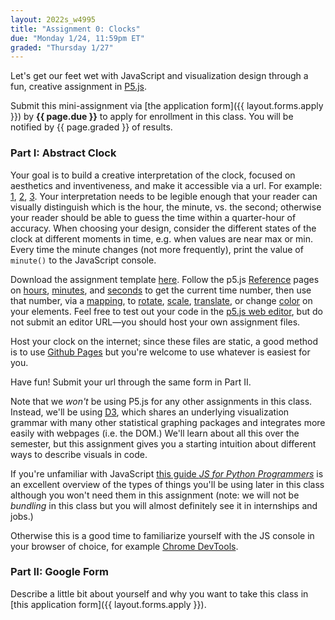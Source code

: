 ```yaml
---
layout: 2022s_w4995
title: "Assignment 0: Clocks"
due: "Monday 1/24, 11:59pm ET"
graded: "Thursday 1/27"
---
```


Let's get our feet wet with JavaScript and visualization design through a fun, creative assignment in [P5.js](https://p5js.org).

Submit this mini-assignment via [the application form]({{ layout.forms.apply }}) by **{{ page.due }}** to apply for enrollment in this class. You will be notified by {{ page.graded }} of results.

### Part I: Abstract Clock

Your goal is to build a creative interpretation of the clock, focused on aesthetics and inventiveness, and make it accessible via a url. For example: [1](../files/examples/bar_clock), [2](../files/examples/triangle_clock), [3](../files/examples/circle_clock). Your interpretation needs to be legible enough that your reader can visually distinguish which is the hour, the minute, vs. the second; otherwise your reader should be able to guess the time within a quarter-hour of accuracy. When choosing your design, consider the different states of the clock at different moments in time, e.g. when values are near max or min. Every time the minute changes (not more frequently), print the value of `minute()` to the JavaScript console.

Download the assignment template [here](../files/examples/a0_template.zip). Follow the p5.js [Reference](https://p5js.org/reference/) pages on [hours](https://p5js.org/reference/#/p5/hour), [minutes](https://p5js.org/reference/#/p5/minute), and [seconds](https://p5js.org/reference/#/p5/second) to get the current time number, then use that number, via a [mapping](https://p5js.org/reference/#/p5/map), to [rotate](https://p5js.org/reference/#/p5/rotate), [scale](https://p5js.org/reference/#/p5/scale), [translate](https://p5js.org/reference/#/p5/translate), or change [color](https://p5js.org/learn/color.html) on your elements. Feel free to test out your code in the [p5.js web editor](https://editor.p5js.org/), but do not submit an editor URL—you should host your own assignment files.

Host your clock on the internet; since these files are static, a good method is to use [Github Pages](https://pages.github.com/) but you're welcome to use whatever is easiest for you.

Have fun! Submit your url through the same form in Part II.

Note that we *won't* be using P5.js for any other assignments in this class. Instead, we'll be using [D3](https://d3js.org/), which shares an underlying visualization grammar with many other statistical graphing packages and integrates more easily with webpages (i.e. the DOM.) We'll learn about all this over the semester, but this assignment gives you a starting intuition about different ways to describe visuals in code.

If you're unfamiliar with JavaScript [this guide _JS for Python Programmers_](https://mike.depalatis.net/blog/javascript-for-python-programmers.html) is an excellent overview of the types of things you'll be using later in this class although you won't need them in this assignment (note: we will not be _bundling_ in this class but you will almost definitely see it in internships and jobs.)

Otherwise this is a good time to familiarize yourself with the JS console in your browser of choice, for example [Chrome DevTools](https://developers.google.com/web/tools/chrome-devtools/javascript/).

### Part II: Google Form

Describe a little bit about yourself and why you want to take this class in [this application form]({{ layout.forms.apply }}).
